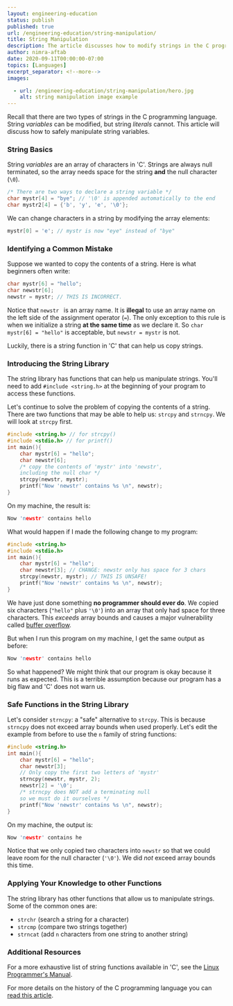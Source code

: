 ```yaml
---
layout: engineering-education
status: publish
published: true
url: /engineering-education/string-manipulation/
title: String Manipulation
description: The article discusses how to modify strings in the C programming language. This includes discussing functions from the string library.
author: nimra-aftab
date: 2020-09-11T00:00:00-07:00
topics: [Languages]
excerpt_separator: <!--more-->
images:

  - url: /engineering-education/string-manipulation/hero.jpg
    alt: string manipulation image example
---
```

Recall that there are two types of strings in the C programming language. String *variables* can be modified, but string *literals* cannot. This article will discuss how to safely manipulate string variables.
<!--more-->

### String Basics
String *variables* are an array of characters in 'C'. Strings are always null terminated, so the array needs space for the string **and** the null character (`\0`).

```c
/* There are two ways to declare a string variable */
char mystr[4] = "bye"; // '\0' is appended automatically to the end
char mystr2[4] = {'b', 'y', 'e', '\0'};
```
We can change characters in a string by modifying the array elements:
``` c
mystr[0] = 'e'; // mystr is now "eye" instead of "bye"
```

### Identifying a Common Mistake
Suppose we wanted to copy the contents of a string. Here is what beginners often write:

```c
char mystr[6] = "hello";
char newstr[6];
newstr = mystr; // THIS IS INCORRECT.
```
Notice that `newstr ` is an array name. It is **illegal** to use an array name on the left side of the assignment operator (`=`). The only exception to this rule is when we initialize a string **at the same time** as we declare it. So `char mystr[6] = "hello"` is acceptable, but `newstr = mystr` is not.

Luckily, there is a string function in 'C' that can help us copy strings.

### Introducing the String Library
The string library has functions that can help us manipulate strings. You'll need to add `#include <string.h>` at the beginning of your program to access these functions.

Let's continue to solve the problem of copying the contents of a string. There are two functions that may be able to help us: `strcpy` and `strncpy`. We will look at `strcpy` first.

```c
#include <string.h> // for strcpy()
#include <stdio.h> // for printf()
int main(){
    char mystr[6] = "hello";    
    char newstr[6];
    /* copy the contents of 'mystr' into 'newstr',
    including the null char */
    strcpy(newstr, mystr);
    printf("Now 'newstr' contains %s \n", newstr);
}
```

On my machine, the result is:

```c
Now 'newstr' contains hello
```

What would happen if I made the following change to my program:

```c
#include <string.h>
#include <stdio.h>
int main(){
    char mystr[6] = "hello";    
    char newstr[3]; // CHANGE: newstr only has space for 3 chars
    strcpy(newstr, mystr); // THIS IS UNSAFE!
    printf("Now 'newstr' contains %s \n", newstr);
}
```

We have just done something **no programmer should ever do**. We copied six characters (`"hello"` plus `'\0'`) into an array that only had space for three characters. This *exceeds* array bounds and causes a major vulnerability called [buffer overflow](http://spc.cs.ucdavis.edu/index.php/situations/buffer-overflow).

But when I run this program on my machine, I get the same output as before:

```c
Now 'newstr' contains hello
```

So what happened? We might think that our program is okay because it runs as expected. This is a terrible assumption because our program has a big flaw and 'C' does not warn us.

### Safe Functions in the String Library
Let's consider `strncpy`: a "safe" alternative to `strcpy`. This is because `strncpy` does not exceed array bounds when used properly. Let's edit the example from before to use the `n` family of string functions:

```c
#include <string.h>
int main(){
    char mystr[6] = "hello";
    char newstr[3];
    // Only copy the first two letters of 'mystr'
    strncpy(newstr, mystr, 2);
    newstr[2] = '\0';
    /* strncpy does NOT add a terminating null
    so we must do it ourselves */
    printf("Now 'newstr' contains %s \n", newstr);
}
```
On my machine, the output is:

```c
Now 'newstr' contains he
```

Notice that we only copied two characters into `newstr` so that we could leave room for the null character (`'\0'`). We did *not* exceed array bounds this time.

### Applying Your Knowledge to other Functions
The string library has other functions that allow us to manipulate strings. Some of the common ones are:
- `strchr` (search a string for a character)
- `strcmp` (compare two strings together)
- `strncat` (add `n` characters from one string to another string)

### Additional Resources
For a more exhaustive list of string functions available in 'C', see the [Linux Programmer's Manual](https://man7.org/linux/man-pages/man3/string.3.html).

For more details on the history of the C programming language you can [read this article](/engineering-education/history-of-c-programming-language/).
